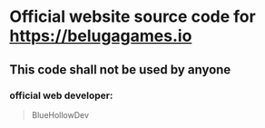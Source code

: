 # **Official website source code for https://belugagames.io**
## This code shall not be used by anyone
### official web developer:
> BlueHollowDev
